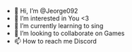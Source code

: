 - 👋 Hi, I’m @Jeorge092
- 👀 I’m interested in You <3
- 🌱 I’m currently learning to sing
- 💞️ I’m looking to collaborate on Games
- 📫 How to reach me Discord
